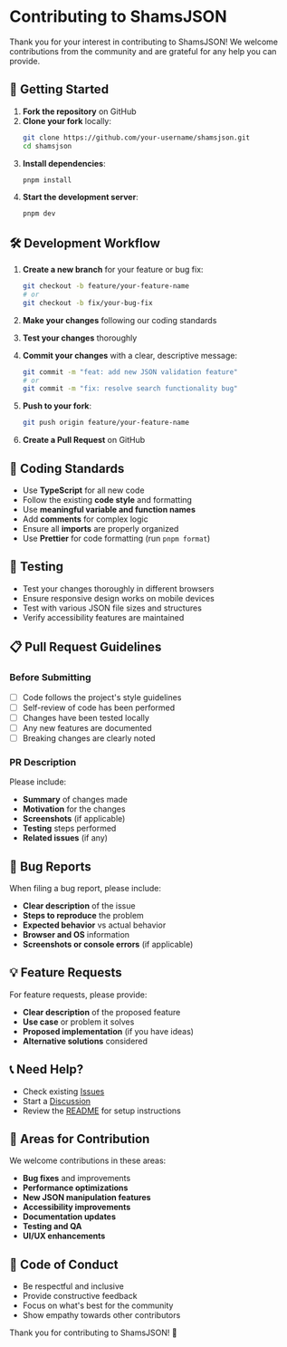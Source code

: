 # Contributing to ShamsJSON

Thank you for your interest in contributing to ShamsJSON! We welcome contributions from the community and are grateful for any help you can provide.

## 🚀 Getting Started

1. **Fork the repository** on GitHub
2. **Clone your fork** locally:
   ```bash
   git clone https://github.com/your-username/shamsjson.git
   cd shamsjson
   ```
3. **Install dependencies**:
   ```bash
   pnpm install
   ```
4. **Start the development server**:
   ```bash
   pnpm dev
   ```

## 🛠️ Development Workflow

1. **Create a new branch** for your feature or bug fix:

   ```bash
   git checkout -b feature/your-feature-name
   # or
   git checkout -b fix/your-bug-fix
   ```

2. **Make your changes** following our coding standards

3. **Test your changes** thoroughly

4. **Commit your changes** with a clear, descriptive message:

   ```bash
   git commit -m "feat: add new JSON validation feature"
   # or
   git commit -m "fix: resolve search functionality bug"
   ```

5. **Push to your fork**:

   ```bash
   git push origin feature/your-feature-name
   ```

6. **Create a Pull Request** on GitHub

## 📝 Coding Standards

- Use **TypeScript** for all new code
- Follow the existing **code style** and formatting
- Use **meaningful variable and function names**
- Add **comments** for complex logic
- Ensure all **imports** are properly organized
- Use **Prettier** for code formatting (run `pnpm format`)

## 🧪 Testing

- Test your changes thoroughly in different browsers
- Ensure responsive design works on mobile devices
- Test with various JSON file sizes and structures
- Verify accessibility features are maintained

## 📋 Pull Request Guidelines

### Before Submitting

- [ ] Code follows the project's style guidelines
- [ ] Self-review of code has been performed
- [ ] Changes have been tested locally
- [ ] Any new features are documented
- [ ] Breaking changes are clearly noted

### PR Description

Please include:

- **Summary** of changes made
- **Motivation** for the changes
- **Screenshots** (if applicable)
- **Testing** steps performed
- **Related issues** (if any)

## 🐛 Bug Reports

When filing a bug report, please include:

- **Clear description** of the issue
- **Steps to reproduce** the problem
- **Expected behavior** vs actual behavior
- **Browser and OS** information
- **Screenshots or console errors** (if applicable)

## 💡 Feature Requests

For feature requests, please provide:

- **Clear description** of the proposed feature
- **Use case** or problem it solves
- **Proposed implementation** (if you have ideas)
- **Alternative solutions** considered

## 📞 Need Help?

- Check existing [Issues](https://github.com/shamscorner/shamsjson/issues)
- Start a [Discussion](https://github.com/shamscorner/shamsjson/discussions)
- Review the [README](README.md) for setup instructions

## 🎯 Areas for Contribution

We welcome contributions in these areas:

- **Bug fixes** and improvements
- **Performance optimizations**
- **New JSON manipulation features**
- **Accessibility improvements**
- **Documentation updates**
- **Testing and QA**
- **UI/UX enhancements**

## 📜 Code of Conduct

- Be respectful and inclusive
- Provide constructive feedback
- Focus on what's best for the community
- Show empathy towards other contributors

Thank you for contributing to ShamsJSON! 🙏
